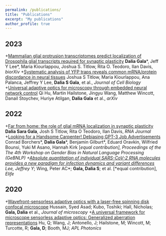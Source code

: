 ```yaml
---
permalink: /publications/
title: "Publications"
excerpt: "My publications"
author_profile: true
---
```

## 2023
+[Mammalian glial protrusion transcriptomes predict localization of Drosophila glial transcripts required for synaptic plasticity](https://www.biorxiv.org/content/10.1101/2022.11.30.518536v2) **Dalia Gala***, Jeff Y Lee*, Maria Kiourlappou, Joshua S. Titlow, Rita O. Teodoro, Ilan Davis, _biorXiv_
+[Systematic analysis of YFP traps reveals common mRNA/protein discordance in neural tissues](https://rupress.org/jcb/article/222/6/e202205129/214092/Systematic-analysis-of-YFP-traps-reveals-common) Joshua S Titlow, Maria Kiourlappou, Ana Palanca, Jeffrey Y Lee, **Dalia S Gala**, et al., _Journal of Cell Biology_
+[Universal adaptive optics for microscopy through embedded neural network control](https://www.researchsquare.com/article/rs-2840348/v1) Qi Hu, Martin Hailstone, Jingyu Wang, Matthew Wincott, Danail Stoychev, Huriye Atilgan, **Dalia Gala** et al., _arXiv_

## 2022
+[Far from home: the role of glial mRNA localization in synaptic plasticity](https://rnajournal.cshlp.org/content/early/2022/11/28/rna.079422.122) **Dalia Sara Gala**, Josh S Titlow, Rita O Teodoro, Ilan Davis, _RNA Journal_
+[Looking for a Handsome Carpenter! Debiasing GPT-3 Job Advertisements](https://aclanthology.org/2022.gebnlp-1.22/) Conrad Borchers*, **Dalia Gala***, Benjamin Gilburt*, Eduard Oravkin, Wilfried Bounsi, Yuki M Asano, Hannah Kirk [*equal contribution], _Proceedings of the The 4th Workshop on Gender Bias in Natural Language Processing (GeBNLP)_
+[Absolute quantitation of individual SARS-CoV-2 RNA molecules provides a new paradigm for infection dynamics and variant differences](https://elifesciences.org/articles/74153) Lee, Jeffrey Y*; Wing, Peter AC*; **Gala, Dalia S**; et al. [*equal contribution], _Elife_

## 2020

+[Wavefront-sensorless adaptive optics with a laser-free spinning disk confocal microscope](https://onlinelibrary.wiley.com/doi/full/10.1111/jmi.12976) Hussain, Syed Asad; Kubo, Toshiki; Hall, Nicholas; **Gala, Dalia** et al., _Journal of microscopy_
+[A universal framework for microscope sensorless adaptive optics: Generalized aberration representations](https://pubs.aip.org/aip/app/article/5/10/100801/238210) Hu, Q; Wang, J; Antonello, J; Hailstone, M; Wincott, M; Turcotte, R; **Gala, D**; Booth, MJ;  _APL Photonics_